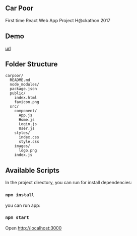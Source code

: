 ## Car Poor
First time React Web App
Project H@ckathon 2017

## Demo
[url](https://carpool-6e2f5.firebaseapp.com)

## Folder Structure
```
carpoor/
  README.md
  node_modules/
  package.json
  public/
    index.html
    favicon.png
  src/
    component/
      App.js
      Home.js
      Login.js
      User.js
    styles/
      index.css
      style.css
    images/
      logo.png
    index.js
```

## Available Scripts
In the project directory, you can run for install dependencies:
### `npm install`

you can run app:
### `npm start`
Open [http://localhost:3000](http://localhost:3000)